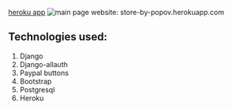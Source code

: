[heroku app](https://store-by-popov.herokuapp.com/)
![main page](https://user-images.githubusercontent.com/64019012/115514633-5b44e280-a295-11eb-8453-a638fe70c8e4.png)
website: store-by-popov.herokuapp.com
## Technologies used:
1. Django
2. Django-allauth
3. Paypal buttons
4. Bootstrap
5. Postgresql
6. Heroku
